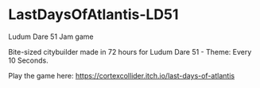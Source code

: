 # LastDaysOfAtlantis-LD51
Ludum Dare 51 Jam game

Bite-sized citybuilder made in 72 hours for Ludum Dare 51 - Theme: Every 10 Seconds.

Play the game here:
https://cortexcollider.itch.io/last-days-of-atlantis
